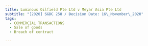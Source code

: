 ```yaml
---
title: Luminous Oilfield Pte Ltd v Meyar Asia Pte Ltd
subtitle: "[2020] SGDC 258 / Decision Date: 16\_November\_2020"
tags:
  - COMMERCIAL TRANSACTIONS
  - Sale of goods
  - Breach of contract

---
```

